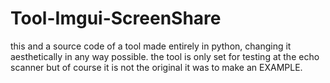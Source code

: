 # Tool-Imgui-ScreenShare
this and a source code of a tool made entirely in python, changing it aesthetically in any way possible.
the tool is only set for testing at the echo scanner but of course it is not the original it was to make an EXAMPLE.
